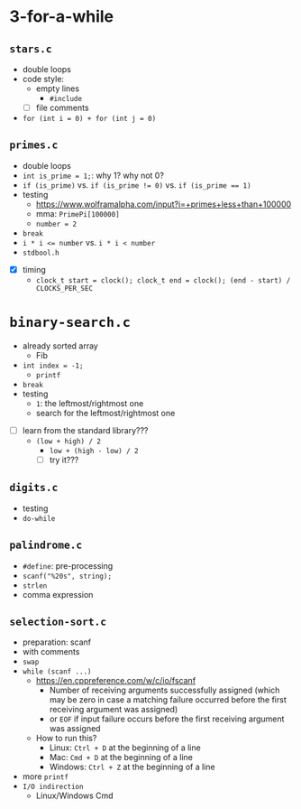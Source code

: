 # 3-for-a-while

## `stars.c`
- double loops
- code style:
  - empty lines
    - `#include`
  - [ ] file comments
- `for (int i = 0) + for (int j = 0)`

## `primes.c`
- double loops
- `int is_prime = 1;`: why 1? why not 0?
- `if (is_prime)` vs. `if (is_prime != 0)` vs. `if (is_prime == 1)`
- testing
  - https://www.wolframalpha.com/input?i=+primes+less+than+100000
  - mma: `PrimePi[100000]`
  - `number = 2`
- `break`
- `i * i <= number` vs. `i * i < number`
- `stdbool.h`
- [x] timing
  - `clock_t start = clock(); clock_t end = clock(); (end - start) / CLOCKS_PER_SEC`

# `binary-search.c`
- already sorted array
  - Fib
- `int index = -1;`
  - `printf`
- `break`
- testing
  - `1`: the leftmost/rightmost one
  - search for the leftmost/rightmost one
- [ ] learn from the standard library???
  - `(low + high) / 2`
    - `low + (high - low) / 2`
    - [ ] try it???

## `digits.c`
- testing
- `do-while`

## `palindrome.c`
- `#define`: pre-processing
- `scanf("%20s", string);`
- `strlen`
- comma expression

## `selection-sort.c`
- preparation: scanf
- with comments
- `swap`
- `while (scanf ...)`
  - https://en.cppreference.com/w/c/io/fscanf
    - Number of receiving arguments successfully assigned (which may be zero in case a matching failure occurred before the first receiving argument was assigned)
    - or `EOF` if input failure occurs before the first receiving argument was assigned
  - How to run this?
    - Linux: `Ctrl + D` at the beginning of a line
    - Mac: `Cmd + D` at the beginning of a line
    - Windows: `Ctrl + Z` at the beginning of a line
- more `printf`
- `I/O indirection`
  - Linux/Windows Cmd